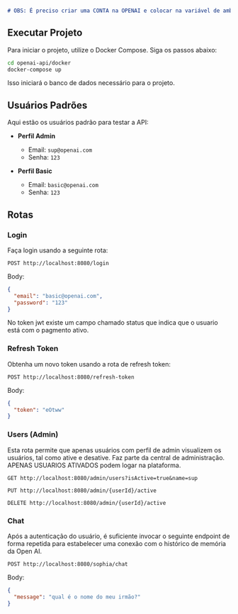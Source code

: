 ```markdown

# OBS: É preciso criar uma CONTA na OPENAI e colocar na variável de ambiente OPENAI_KEY a chave da conta.

```
## Executar Projeto

Para iniciar o projeto, utilize o Docker Compose. Siga os passos abaixo:

```bash
cd openai-api/docker
docker-compose up
```

Isso iniciará o banco de dados necessário para o projeto.

## Usuários Padrões

Aqui estão os usuários padrão para testar a API:

- **Perfil Admin**
    - Email: `sup@openai.com`
    - Senha: `123`

- **Perfil Basic**
    - Email: `basic@openai.com`
    - Senha: `123`

## Rotas

### Login

Faça login usando a seguinte rota:

```
POST http://localhost:8080/login
```

Body:

```json
{
  "email": "basic@openai.com",
  "password": "123"
}
```

No token jwt existe um campo chamado status que indica que o usuario está com o pagmento ativo. 

### Refresh Token

Obtenha um novo token usando a rota de refresh token:

```
POST http://localhost:8080/refresh-token
```

Body:

```json
{
  "token": "eOtww"
}
```

### Users (Admin)

Esta rota permite que apenas usuários com perfil de admin visualizem os usuários, tal como ative e desative. Faz parte da central de administração. APENAS USUARIOS ATIVADOS podem logar na plataforma.

```
GET http://localhost:8080/admin/users?isActive=true&name=sup
```

```
PUT http://localhost:8080/admin/{userId}/active
```

```
DELETE http://localhost:8080/admin/{userId}/active
```

### Chat 

Após a autenticação do usuário, é suficiente invocar o seguinte endpoint de forma repetida para estabelecer uma conexão com o histórico de memória da Open AI.
```
POST http://localhost:8080/sophia/chat
```

Body:

```json
{
  "message": "qual é o nome do meu irmão?"
}
```

